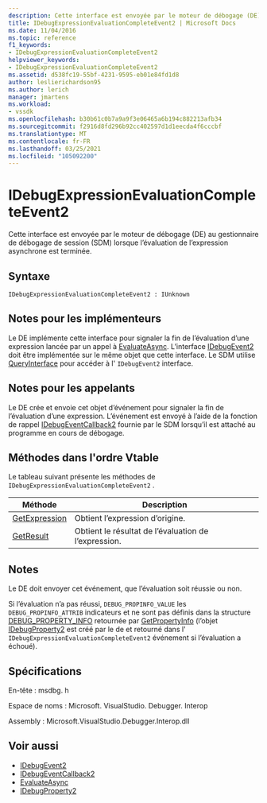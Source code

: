 ```yaml
---
description: Cette interface est envoyée par le moteur de débogage (DE) au gestionnaire de débogage de session (SDM) lorsque l’évaluation de l’expression asynchrone est terminée.
title: IDebugExpressionEvaluationCompleteEvent2 | Microsoft Docs
ms.date: 11/04/2016
ms.topic: reference
f1_keywords:
- IDebugExpressionEvaluationCompleteEvent2
helpviewer_keywords:
- IDebugExpressionEvaluationCompleteEvent2
ms.assetid: d538fc19-55bf-4231-9595-eb01e84fd1d8
author: leslierichardson95
ms.author: lerich
manager: jmartens
ms.workload:
- vssdk
ms.openlocfilehash: b30b61c0b7a9a9f3e06465a6b194c882213afb34
ms.sourcegitcommit: f2916d8fd296b92cc402597d1d1eecda4f6cccbf
ms.translationtype: MT
ms.contentlocale: fr-FR
ms.lasthandoff: 03/25/2021
ms.locfileid: "105092200"
---
```

# <a name="idebugexpressionevaluationcompleteevent2"></a>IDebugExpressionEvaluationCompleteEvent2
Cette interface est envoyée par le moteur de débogage (DE) au gestionnaire de débogage de session (SDM) lorsque l’évaluation de l’expression asynchrone est terminée.

## <a name="syntax"></a>Syntaxe

```
IDebugExpressionEvaluationCompleteEvent2 : IUnknown
```

## <a name="notes-for-implementers"></a>Notes pour les implémenteurs
 Le DE implémente cette interface pour signaler la fin de l’évaluation d’une expression lancée par un appel à [EvaluateAsync](../../../extensibility/debugger/reference/idebugexpression2-evaluateasync.md). L’interface [IDebugEvent2](../../../extensibility/debugger/reference/idebugevent2.md) doit être implémentée sur le même objet que cette interface. Le SDM utilise [QueryInterface](/cpp/atl/queryinterface) pour accéder à l' `IDebugEvent2` interface.

## <a name="notes-for-callers"></a>Notes pour les appelants
 Le DE crée et envoie cet objet d’événement pour signaler la fin de l’évaluation d’une expression. L’événement est envoyé à l’aide de la fonction de rappel [IDebugEventCallback2](../../../extensibility/debugger/reference/idebugeventcallback2.md) fournie par le SDM lorsqu’il est attaché au programme en cours de débogage.

## <a name="methods-in-vtable-order"></a>Méthodes dans l'ordre Vtable
 Le tableau suivant présente les méthodes de `IDebugExpressionEvaluationCompleteEvent2` .

|Méthode|Description|
|------------|-----------------|
|[GetExpression](../../../extensibility/debugger/reference/idebugexpressionevaluationcompleteevent2-getexpression.md)|Obtient l’expression d’origine.|
|[GetResult](../../../extensibility/debugger/reference/idebugexpressionevaluationcompleteevent2-getresult.md)|Obtient le résultat de l’évaluation de l’expression.|

## <a name="remarks"></a>Notes
 Le DE doit envoyer cet événement, que l’évaluation soit réussie ou non.

 Si l’évaluation n’a pas réussi, `DEBUG_PROPINFO_VALUE` les `DEBUG_PROPINFO_ATTRIB` indicateurs et ne sont pas définis dans la structure [DEBUG_PROPERTY_INFO](../../../extensibility/debugger/reference/debug-property-info.md) retournée par [GetPropertyInfo](../../../extensibility/debugger/reference/idebugproperty2-getpropertyinfo.md) (l’objet [IDebugProperty2](../../../extensibility/debugger/reference/idebugproperty2.md) est créé par le de et retourné dans l' `IDebugExpressionEvaluationCompleteEvent2` événement si l’évaluation a échoué).

## <a name="requirements"></a>Spécifications
 En-tête : msdbg. h

 Espace de noms : Microsoft. VisualStudio. Debugger. Interop

 Assembly : Microsoft.VisualStudio.Debugger.Interop.dll

## <a name="see-also"></a>Voir aussi
- [IDebugEvent2](../../../extensibility/debugger/reference/idebugevent2.md)
- [IDebugEventCallback2](../../../extensibility/debugger/reference/idebugeventcallback2.md)
- [EvaluateAsync](../../../extensibility/debugger/reference/idebugexpression2-evaluateasync.md)
- [IDebugProperty2](../../../extensibility/debugger/reference/idebugproperty2.md)
